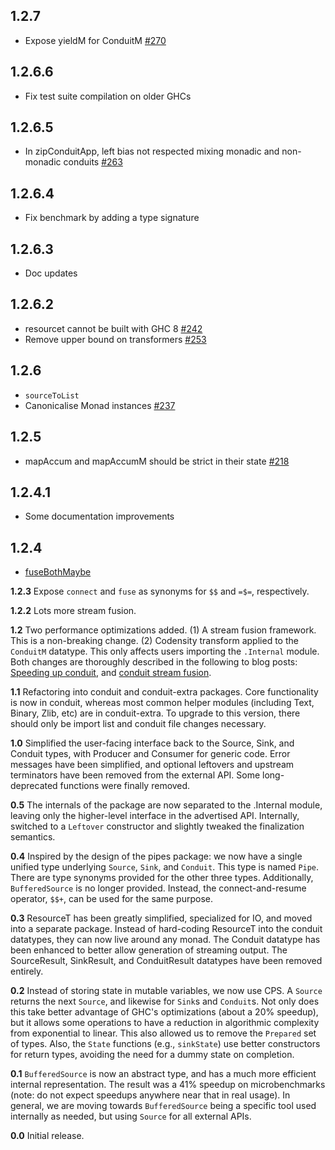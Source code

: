 ## 1.2.7

* Expose yieldM for ConduitM [#270](https://github.com/snoyberg/conduit/pull/270)

## 1.2.6.6

* Fix test suite compilation on older GHCs

## 1.2.6.5

* In zipConduitApp, left bias not respected mixing monadic and non-monadic conduits [#263](https://github.com/snoyberg/conduit/pull/263)

## 1.2.6.4

* Fix benchmark by adding a type signature

## 1.2.6.3

* Doc updates

## 1.2.6.2

* resourcet cannot be built with GHC 8 [#242](https://github.com/snoyberg/conduit/issues/242)
* Remove upper bound on transformers [#253](https://github.com/snoyberg/conduit/issues/253)

## 1.2.6

* `sourceToList`
* Canonicalise Monad instances [#237](https://github.com/snoyberg/conduit/pull/237)

## 1.2.5

* mapAccum and mapAccumM should be strict in their state [#218](https://github.com/snoyberg/conduit/issues/218)

## 1.2.4.1

* Some documentation improvements

## 1.2.4

* [fuseBothMaybe](https://github.com/snoyberg/conduit/issues/199)

__1.2.3__ Expose `connect` and `fuse` as synonyms for `$$` and `=$=`, respectively.

__1.2.2__ Lots more stream fusion.

__1.2__ Two performance optimizations added. (1) A stream fusion framework. This is a non-breaking change. (2) Codensity transform applied to the `ConduitM` datatype. This only affects users importing the `.Internal` module. Both changes are thoroughly described in the following to blog posts: [Speeding up conduit](https://www.fpcomplete.com/blog/2014/08/iap-speeding-up-conduit), and [conduit stream fusion](https://www.fpcomplete.com/blog/2014/08/conduit-stream-fusion).

__1.1__ Refactoring into conduit and conduit-extra packages. Core functionality is now in conduit, whereas most common helper modules (including Text, Binary, Zlib, etc) are in conduit-extra. To upgrade to this version, there should only be import list and conduit file changes necessary.

__1.0__ Simplified the user-facing interface back to the Source, Sink, and Conduit types, with Producer and Consumer for generic code. Error messages have been simplified, and optional leftovers and upstream terminators have been removed from the external API. Some long-deprecated functions were finally removed.

__0.5__ The internals of the package are now separated to the .Internal module, leaving only the higher-level interface in the advertised API. Internally, switched to a `Leftover` constructor and slightly tweaked the finalization semantics.

__0.4__ Inspired by the design of the pipes package: we now have a single unified type underlying `Source`, `Sink`, and `Conduit`. This type is named `Pipe`. There are type synonyms provided for the other three types. Additionally, `BufferedSource` is no longer provided. Instead, the connect-and-resume operator, `$$+`, can be used for the same purpose.

__0.3__ ResourceT has been greatly simplified, specialized for IO, and moved into a separate package. Instead of hard-coding ResourceT into the conduit datatypes, they can now live around any monad. The Conduit datatype has been enhanced to better allow generation of streaming output. The SourceResult, SinkResult, and ConduitResult datatypes have been removed entirely.

__0.2__ Instead of storing state in mutable variables, we now use CPS. A `Source` returns the next `Source`, and likewise for `Sink`s and `Conduit`s. Not only does this take better advantage of GHC\'s optimizations (about a 20% speedup), but it allows some operations to have a reduction in algorithmic complexity from exponential to linear. This also allowed us to remove the `Prepared` set of types. Also, the `State` functions (e.g., `sinkState`) use better constructors for return types, avoiding the need for a dummy state on completion.

__0.1__ `BufferedSource` is now an abstract type, and has a much more efficient internal representation. The result was a 41% speedup on microbenchmarks (note: do not expect speedups anywhere near that in real usage). In general, we are moving towards `BufferedSource` being a specific tool used internally as needed, but using `Source` for all external APIs.

__0.0__ Initial release.
